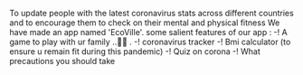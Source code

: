 To update people with the latest coronavirus stats across different countries and to encourage them to check on their mental and physical fitness We have made an app named 'EcoVille'. some salient features of our app : 
-! A game to play with ur family ..🖖🔥 . 
-! coronavirus tracker 
-! Bmi calculator (to ensure u remain fit during this pandemic)
-! Quiz on corona -! What precautions you should take
